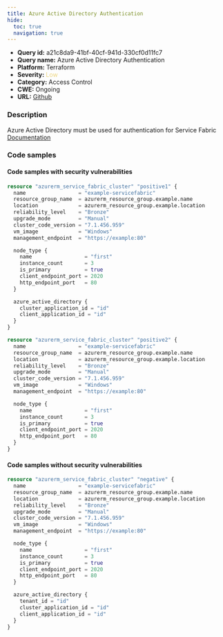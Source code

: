 ```yaml
---
title: Azure Active Directory Authentication
hide:
  toc: true
  navigation: true
---
```


<style>
  .highlight .hll {
    background-color: #ff171742;
  }
  .md-content {
    max-width: 1100px;
    margin: 0 auto;
  }
</style>

-   **Query id:** a21c8da9-41bf-40cf-941d-330cf0d11fc7
-   **Query name:** Azure Active Directory Authentication
-   **Platform:** Terraform
-   **Severity:** <span style="color:#edd57e">Low</span>
-   **Category:** Access Control
-   **CWE:** Ongoing
-   **URL:** [Github](https://github.com/DataDog/kics/tree/master/assets/queries/terraform/azure/azure_active_directory_authentication)

### Description
Azure Active Directory must be used for authentication for Service Fabric<br>
[Documentation](https://registry.terraform.io/providers/hashicorp/azurerm/latest/docs/resources/service_fabric_cluster#tenant_id)

### Code samples
#### Code samples with security vulnerabilities
```tf title="Positive test num. 1 - tf file" hl_lines="19"
resource "azurerm_service_fabric_cluster" "positive1" {
  name                 = "example-servicefabric"
  resource_group_name  = azurerm_resource_group.example.name
  location             = azurerm_resource_group.example.location
  reliability_level    = "Bronze"
  upgrade_mode         = "Manual"
  cluster_code_version = "7.1.456.959"
  vm_image             = "Windows"
  management_endpoint  = "https://example:80"

  node_type {
    name                 = "first"
    instance_count       = 3
    is_primary           = true
    client_endpoint_port = 2020
    http_endpoint_port   = 80
  }

  azure_active_directory {
    cluster_application_id = "id"
    client_application_id = "id"
  }
}

```
```tf title="Positive test num. 2 - tf file" hl_lines="1"
resource "azurerm_service_fabric_cluster" "positive2" {
  name                 = "example-servicefabric"
  resource_group_name  = azurerm_resource_group.example.name
  location             = azurerm_resource_group.example.location
  reliability_level    = "Bronze"
  upgrade_mode         = "Manual"
  cluster_code_version = "7.1.456.959"
  vm_image             = "Windows"
  management_endpoint  = "https://example:80"

  node_type {
    name                 = "first"
    instance_count       = 3
    is_primary           = true
    client_endpoint_port = 2020
    http_endpoint_port   = 80
  }
}

```


#### Code samples without security vulnerabilities
```tf title="Negative test num. 1 - tf file"
resource "azurerm_service_fabric_cluster" "negative" {
  name                 = "example-servicefabric"
  resource_group_name  = azurerm_resource_group.example.name
  location             = azurerm_resource_group.example.location
  reliability_level    = "Bronze"
  upgrade_mode         = "Manual"
  cluster_code_version = "7.1.456.959"
  vm_image             = "Windows"
  management_endpoint  = "https://example:80"

  node_type {
    name                 = "first"
    instance_count       = 3
    is_primary           = true
    client_endpoint_port = 2020
    http_endpoint_port   = 80
  }

  azure_active_directory {
    tenant_id = "id"
    cluster_application_id = "id"
    client_application_id = "id"
  }
}

```
